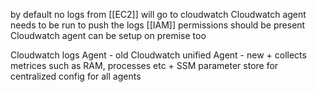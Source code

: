 by default no logs from [[EC2]] will go to cloudwatch
Cloudwatch agent needs to be run to push the logs
[[IAM]] permissions should be present
Cloudwatch agent can be setup on premise too

Cloudwatch logs Agent - old
Cloudwatch unified Agent - new + collects metrices such as RAM, processes etc + SSM parameter store for centralized config for all agents


